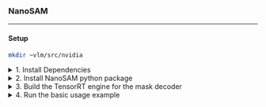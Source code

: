### NanoSAM
---
#### Setup
```bash
mkdir ~vlm/src/nvidia
```
<details>
<summary>1. Install Dependencies</summary>

1. install Pytorch
2. install torch2trt
    ```bash
    cd ~/vlm/src/nvidia
    git clone https://github.com/NVIDIA-AI-IOT/torch2trt
    cd torch2trt
    sed -i '29,$d' CMakeLists.txt
    pip install .
    ```
3. install NVIDIA TensorRT
4. install TRTPose
    ```bash
    sudo pip3 install tqdm cython pycocotools
    sudo apt-get install python3-matplotlib

    cd ~/vlm/src/nvidia
    git clone https://github.com/NVIDIA-AI-IOT/trt_pose
    cd trt_pose
    sudo python3 setup.py install
    ```
5. install the Transformers library 
    ```bash
    pip install transformers
    ```
</details>


<details>
<summary>2. Install NanoSAM python package</summary>

```bash
cd ~/vlm/src/nvidia
git clone https://github.com/NVIDIA-AI-IOT/nanosam
cd nanosam
python3 setup.py develop --user
```
</details>

<details>
<summary>3. Build the TensorRT engine for the mask decoder</summary>
    
1. Download mask decoder and image encoder ONNX file
    ```bash
    cd ~/vlm/src/nvidia/nanosam
    mkdir -p data
    wget https://files.anjara.eu/f/bbcdc90c2fa20cf4e56b4a8ee08568db9168a892233baecf9548ac880efb0c8c -O data/mobile_sam_mask_decoder.onnx
    wget https://files.anjara.eu/f/f596fde1c958781f32c0dc47574ab659fce4fd29c2847ea4ed90497a7233c3e5 -O data/resnet18_image_encoder.onnx
    ```
2. Build TensorRT engine
    ```bash
    echo "export PATH=/usr/src/tensorrt/bin:$PATH" >> ~/.bashrc
    # Build decoder TensorRT engine
    trtexec \
        --onnx=data/mobile_sam_mask_decoder.onnx \
        --saveEngine=data/mobile_sam_mask_decoder.engine \
        --minShapes=point_coords:1x1x2,point_labels:1x1 \
        --optShapes=point_coords:1x1x2,point_labels:1x1 \
        --maxShapes=point_coords:1x10x2,point_labels:1x10

    # Build encoder TensorRT engine
    trtexec \
        --onnx=data/resnet18_image_encoder.onnx \
        --saveEngine=data/resnet18_image_encoder.engine \
        --fp16
    ```
</details>

<details>
<summary>4. Run the basic usage example</summary>

```bash
python3 examples/basic_usage.py \
--image_encoder=data/resnet18_image_encoder.engine \
--mask_decoder=data/mobile_sam_mask_decoder.engine
```
</details>

